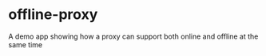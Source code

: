 offline-proxy
=============

A demo app showing how a proxy can support both online and offline at the same time
